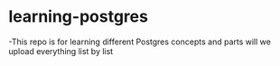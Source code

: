 # learning-postgres

-This repo is for learning different Postgres concepts and parts will we upload everything list by list